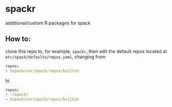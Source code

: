 # spackr
additional/custom R packages for spack

## How to:

clone this repo to, for example, `spackr`, then edit the default repos 
located at
`etc/spack/defaults/repos.yaml`, changing from

```yaml
repos:
- $spack/var/spack/repos/builtin
```

to

```yaml
repos:
- ~/spackr
- $spack/var/spack/repos/builtin
```

